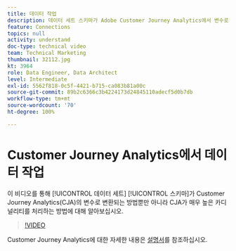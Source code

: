 ```yaml
---
title: 데이터 작업
description: 데이터 세트 스키마가 Adobe Customer Journey Analytics에서 변수로 변환되는 방법과 CJA가 매우 높은 카디널리티를 처리하는 방법에 대해 알아봅니다.
feature: Connections
topics: null
activity: understand
doc-type: technical video
team: Technical Marketing
thumbnail: 32112.jpg
kt: 3964
role: Data Engineer, Data Architect
level: Intermediate
exl-id: 5562f818-0c5f-4421-b715-ca083b81a00c
source-git-commit: 89b2c6366c3b4224173d24845110adecf5d0b7db
workflow-type: tm+mt
source-wordcount: '70'
ht-degree: 100%

---
```


# Customer Journey Analytics에서 데이터 작업

이 비디오를 통해 [!UICONTROL 데이터 세트] [!UICONTROL 스키마]가 Customer Journey Analytics(CJA)의 변수로 변환되는 방법뿐만 아니라 CJA가 매우 높은 카디널리티를 처리하는 방법에 대해 알아보십시오.

>[!VIDEO](https://video.tv.adobe.com/v/32112/?quality=12&learn=on)

Customer Journey Analytics에 대한 자세한 내용은 [설명서](https://experienceleague.adobe.com/docs/analytics-platform/using/cja-landing.html?lang=ko)를 참조하십시오.
